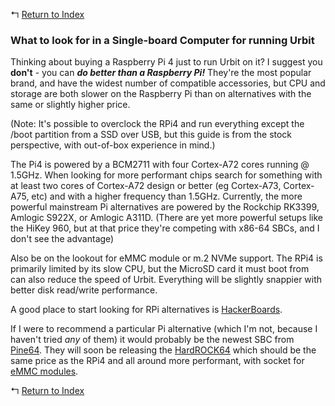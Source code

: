 ↰ [Return to Index](index.md)

### What to look for in a Single-board Computer for running Urbit

Thinking about buying a Raspberry Pi 4 just to run Urbit on it? I suggest you **don't** - you can **_do better than a Raspberry Pi!_** They're the most popular brand, and have the widest number of compatible accessories, but CPU and storage are both slower on the Raspberry Pi than on alternatives with the same or slightly higher price.

(Note: It's possible to overclock the RPi4 and run everything except the /boot partition from a SSD over USB, but this guide is from the stock perspective, with out-of-box experience in mind.)

The Pi4 is powered by a BCM2711 with four Cortex-A72 cores running @ 1.5GHz. When looking for more performant chips search for something with at least two cores of Cortex-A72 design or better (eg Cortex-A73, Cortex-A75, etc) and with a higher frequency than 1.5GHz. Currently, the more powerful mainstream Pi alternatives are powered by the Rockchip RK3399, Amlogic S922X, or Amlogic A311D. (There are yet more powerful setups like the HiKey 960, but at that price they're competing with x86-64 SBCs, and I don't see the advantage)

Also be on the lookout for eMMC module or m.2 NVMe support. The RPi4 is primarily limited by its slow CPU, but the MicroSD card it must boot from can also reduce the speed of Urbit. Everything will be slightly snappier with better disk read/write performance. 

A good place to start looking for RPi alternatives is [HackerBoards](https://hackerboards.com/).

If I were to recommend a particular Pi alternative (which I'm not, because I haven't tried *_any_* of them) it would probably be the newest SBC from  [Pine64](https://www.pine64.org/). They will soon be releasing the [HardROCK64](https://www.hackerboards.com/product/410/) which should be the same price as the RPi4 and all around more performant, with socket for [eMMC modules](https://store.pine64.org/?product=32gb-emmc).

↰ [Return to Index](index.md)

